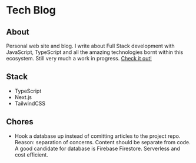 # Tech Blog

## About

Personal web site and blog. I write about Full Stack development with JavaScript, TypeScript and all the amazing technologies bornt within this ecosystem. Still very much a work in progress. [Check it out!](https://www.felipebarbosatech.com.br)

## Stack

- TypeScript
- Next.js
- TailwindCSS

## Chores

- Hook a database up instead of comitting articles to the project repo. Reason: separation of concerns. Content should be separate from code. A good candidate for database is Firebase Firestore. Serverless and cost efficient.
